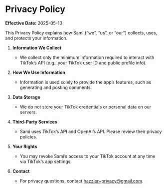 # Privacy Policy

**Effective Date:** 2025-05-13

This Privacy Policy explains how Sami (“we”, “us”, or “our”) collects, uses, and protects your information.

1. **Information We Collect**
   - We collect only the minimum information required to interact with TikTok’s API (e.g., your TikTok user ID and public profile info).

2. **How We Use Information**
   - Information is used solely to provide the app’s features, such as generating and posting comments.

3. **Data Storage**
   - We do not store your TikTok credentials or personal data on our servers.

4. **Third-Party Services**
   - Sami uses TikTok’s API and OpenAI’s API. Please review their privacy policies.

5. **Your Rights**
   - You may revoke Sami’s access to your TikTok account at any time via TikTok’s app settings.

6. **Contact**
   - For privacy questions, contact hazzler+privacy@gmail.com.
